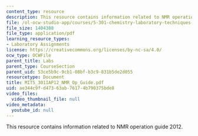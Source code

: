 ```yaml
---
content_type: resource
description: This resource contains information related to NMR operation guide 2012.
file: /ol-ocw-studio-app/courses/5-301-chemistry-laboratory-techniques-january-iap-2012/ae344c9fd47363ab76174b790375bde8_MIT5_301IAP12_NMR_Op_Guide.pdf
file_size: 1404388
file_type: application/pdf
learning_resource_types:
- Laboratory Assignments
license: https://creativecommons.org/licenses/by-nc-sa/4.0/
ocw_type: OCWFile
parent_title: Labs
parent_type: CourseSection
parent_uid: 53ce5b9c-9cb1-08bf-b3c9-831b5de2d055
resourcetype: Document
title: MIT5_301IAP12_NMR_Op_Guide.pdf
uid: ae344c9f-d473-63ab-7617-4b790375bde8
video_files:
  video_thumbnail_file: null
video_metadata:
  youtube_id: null
---
```

This resource contains information related to NMR operation guide 2012.